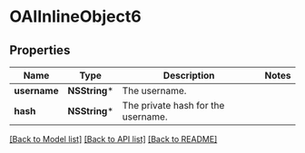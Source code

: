 # OAIInlineObject6

## Properties
Name | Type | Description | Notes
------------ | ------------- | ------------- | -------------
**username** | **NSString*** | The username. | 
**hash** | **NSString*** | The private hash for the username. | 

[[Back to Model list]](../README.md#documentation-for-models) [[Back to API list]](../README.md#documentation-for-api-endpoints) [[Back to README]](../README.md)


